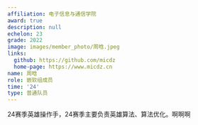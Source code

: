 ```yaml
---
affiliation: 电子信息与通信学院
award: true
description: null
echelon: 23
grade: 2022
image: images/member_photo/周晗.jpeg
links:
  github: https://github.com/micdz
  home-page: https://www.micdz.cn
name: 周晗
role: 嵌软组成员
time: '24'
type: 普通队员
---
```


24赛季英雄操作手，24赛季主要负责英雄算法、算法优化。啊啊啊


